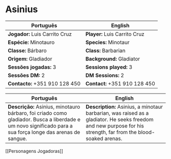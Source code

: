 # Asinius

| Português | English |
|-----------|---------|
| **Jogador:** Luis Carrito Cruz | **Player:** Luis Carrito Cruz |
| **Espécie:** Minotauro | **Species:** Minotaur |
| **Classe:** Bárbaro | **Class:** Barbarian |
| **Origem:** Gladiador | **Background:** Gladiator |
| **Sessões jogadas:** 3 | **Sessions played:** 3 |
| **Sessões DM:** 2 | **DM Sessions:** 2 |
| **Contacto:** +351 910 128 450 | **Contact:** +351 910 128 450 |

| Português | English |
|-----------|---------|
| **Descrição:** Asinius, minotauro bárbaro, foi criado como gladiador. Busca a liberdade e um novo significado para a sua força longe das arenas de sangue. | **Description:** Asinius, a minotaur barbarian, was raised as a gladiator. He seeks freedom and new purpose for his strength, far from the blood-soaked arenas. |

[[Personagens Jogadoras]]
